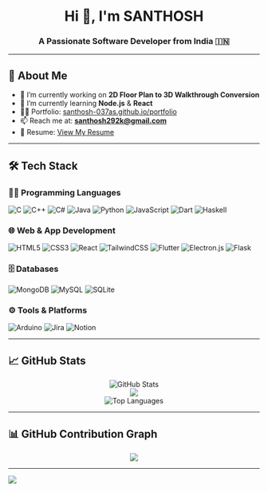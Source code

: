 <h1 align="center">Hi 👋, I'm SANTHOSH</h1>
<h3 align="center">A Passionate Software Developer from India 🇮🇳</h3>

---

## 💫 About Me

- 🔭 I’m currently working on **2D Floor Plan to 3D Walkthrough Conversion**
- 🌱 I’m currently learning **Node.js** & **React**
- 👨‍💻 Portfolio: [santhosh-037as.github.io/portfolio](https://santhosh-037as.github.io/portfolio/)
- 📫 Reach me at: **santhosh292k@gmail.com**
- 📄 Resume: [View My Resume](https://santhosh-037as.github.io/portfolio/resume)

---

## 🛠️ Tech Stack

### 👨‍💻 Programming Languages
![C](https://img.shields.io/badge/C-00599C?style=flat-square&logo=c&logoColor=white)
![C++](https://img.shields.io/badge/C++-00599C?style=flat-square&logo=c%2B%2B&logoColor=white)
![C#](https://img.shields.io/badge/C%23-239120?style=flat-square&logo=c-sharp&logoColor=white)
![Java](https://img.shields.io/badge/Java-ED8B00?style=flat-square&logo=java&logoColor=white)
![Python](https://img.shields.io/badge/Python-3670A0?style=flat-square&logo=python&logoColor=ffdd54)
![JavaScript](https://img.shields.io/badge/JavaScript-F7DF1E?style=flat-square&logo=javascript&logoColor=black)
![Dart](https://img.shields.io/badge/Dart-0175C2?style=flat-square&logo=dart&logoColor=white)
![Haskell](https://img.shields.io/badge/Haskell-5e5086?style=flat-square&logo=haskell&logoColor=white)

### 🌐 Web & App Development
![HTML5](https://img.shields.io/badge/HTML5-E34F26?style=flat-square&logo=html5&logoColor=white)
![CSS3](https://img.shields.io/badge/CSS3-1572B6?style=flat-square&logo=css3&logoColor=white)
![React](https://img.shields.io/badge/React-20232a?style=flat-square&logo=react&logoColor=61DAFB)
![TailwindCSS](https://img.shields.io/badge/TailwindCSS-38B2AC?style=flat-square&logo=tailwind-css&logoColor=white)
![Flutter](https://img.shields.io/badge/Flutter-02569B?style=flat-square&logo=flutter&logoColor=white)
![Electron.js](https://img.shields.io/badge/Electron-191970?style=flat-square&logo=Electron&logoColor=white)
![Flask](https://img.shields.io/badge/Flask-000000?style=flat-square&logo=flask&logoColor=white)

### 🗄️ Databases
![MongoDB](https://img.shields.io/badge/MongoDB-4EA94B?style=flat-square&logo=mongodb&logoColor=white)
![MySQL](https://img.shields.io/badge/MySQL-00f?style=flat-square&logo=mysql&logoColor=white)
![SQLite](https://img.shields.io/badge/SQLite-07405E?style=flat-square&logo=sqlite&logoColor=white)

### ⚙️ Tools & Platforms
![Arduino](https://img.shields.io/badge/Arduino-00979D?style=flat-square&logo=arduino&logoColor=white)
![Jira](https://img.shields.io/badge/Jira-0A0FFF?style=flat-square&logo=jira&logoColor=white)
![Notion](https://img.shields.io/badge/Notion-000000?style=flat-square&logo=notion&logoColor=white)

---

## 📈 GitHub Stats

<p align="center">
  <img src="https://github-readme-stats.vercel.app/api?username=Santhosh292K&show_icons=true&theme=chartreuse-dark&hide_border=false" alt="GitHub Stats" />
  <br />
  <img src="https://streak-stats.demolab.com?user=Santhosh292K&theme=chartreuse-dark&hide_border=false" />
  <br />
  <img src="https://github-readme-stats.vercel.app/api/top-langs/?username=Santhosh292K&theme=chartreuse-dark&layout=compact&hide_border=false" alt="Top Languages" />
</p>

---

## 📊 GitHub Contribution Graph

<p align="center">
<img src="https://github-readme-activity-graph.vercel.app/graph?username=Santhosh292K&theme=chartreuse-dark" />
</p>

---

[![](https://visitcount.itsvg.in/api?id=Santhosh292K&icon=0&color=0)](https://visitcount.itsvg.in)

